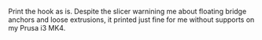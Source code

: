 Print the hook as is. Despite the slicer warnining me about floating bridge
anchors and loose extrusions, it printed just fine for me without supports on
my Prusa i3 MK4.
